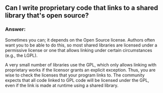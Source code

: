 ## Can I write proprietary code that links to a shared library that's open source?

### Answer:

Sometimes you can; it depends on the Open Source license. Authors often want you to be able to do this, so most shared libraries are licensed under a permissive license or one that allows linking under certain circumstances (e.g., the LGPL). 

A very small number of libraries use the GPL, which only allows linking with proprietary works if the licensor grants an explicit exception. Thus, you are wise to check the licenses that your program links to. The community expects that all code linked to GPL code will be licensed under the GPL, even if the link is made at runtime using a shared library.
